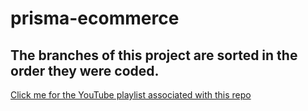 # prisma-ecommerce

## The branches of this project are sorted in the order they were coded.

[Click me for the YouTube playlist associated with this repo](https://www.youtube.com/playlist?list=PLN3n1USn4xlmqhVdKMurNREwtiUpq-SFy)
